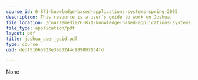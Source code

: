 ```yaml
---
course_id: 6-871-knowledge-based-applications-systems-spring-2005
description: This resource is a user's guide to work on Joshua.
file_location: /coursemedia/6-871-knowledge-based-applications-systems-spring-2005/dedf51665923e3663244c989007134fd_joshua_user_guid.pdf
file_type: application/pdf
layout: pdf
title: joshua_user_guid.pdf
type: course
uid: dedf51665923e3663244c989007134fd

---
```

None
